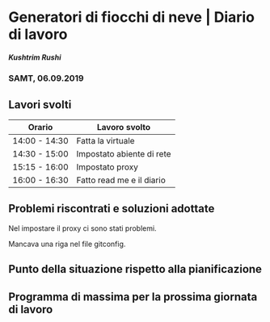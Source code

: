 # Generatori di fiocchi di neve | Diario di lavoro
##### Kushtrim Rushi
### SAMT, 06.09.2019

## Lavori svolti


|Orario        | Lavoro svolto                 |
|--------------|-------------------------------|
|14:00 - 14:30 | Fatta la virtuale             |
|14:30 - 15:00 | Impostato abiente di rete     |
|15:15 - 16:00 | Impostato proxy               |
|16:00 - 16:30 | Fatto read me e il diario     |

##  Problemi riscontrati e soluzioni adottate

Nel impostare il proxy ci sono stati problemi.

Mancava una riga nel file gitconfig.

##  Punto della situazione rispetto alla pianificazione


## Programma di massima per la prossima giornata di lavoro
